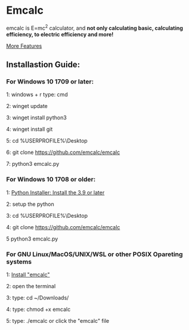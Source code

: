 <h1>Emcalc</h1>

emcalc is E=mc<sup>2</sup> calculator, and <strong>not only calculating basic, calculating efficiency, to electric efficiency and more!</strong>

<a href="https://emcalc.github.io/emcalc/" target="_blank">More Features</a>

<h2>Installastion Guide:</h2>

<h3>For Windows 10 1709 or later:</h3>

1: windows + r type: cmd

2: winget update

3: winget install python3

4: winget install git

5: cd %USERPROFILE%\Desktop

6: git clone https://github.com/emcalc/emcalc

7: python3 emcalc.py

<h3>For Windows 10 1708 or older:</h3>

1: <a href="https://www.python.org/downloads/" target="_blank">Python Installer: Install the 3.9 or later</a>

2: setup the python

3: cd %USERPROFILE%\Desktop

4: git clone https://github.com/emcalc/emcalc

5 python3 emcalc.py

<h3>For GNU Linux/MacOS/UNIX/WSL or other POSIX Opareting systems</h3>

1: <a href="https://github.com/emcalc/emcalc/releases" target="_blank">Install "emcalc"</a>

2: open the terminal

3: type: cd ~/Downloads/

4: type: chmod +x emcalc

5: type: ./emcalc or click the "emcalc" file
